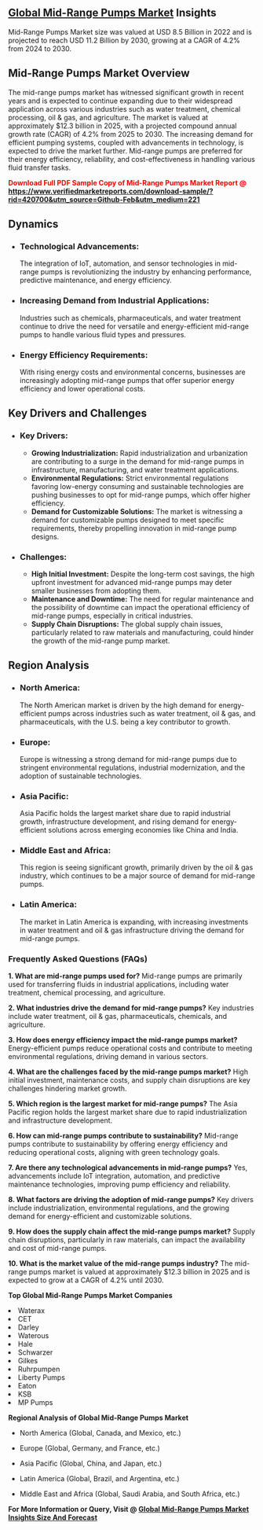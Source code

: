 <h2><a href="https://www.verifiedmarketreports.com/download-sample/?rid=420700&amp;utm_source=Github&amp;utm_medium=221" target="_blank">Global Mid-Range Pumps Market</a> Insights</h2><p>Mid-Range Pumps Market size was valued at USD 8.5 Billion in 2022 and is projected to reach USD 11.2 Billion by 2030, growing at a CAGR of 4.2% from 2024 to 2030.</p><p> <h2>Mid-Range Pumps Market Overview</h2> <p>The mid-range pumps market has witnessed significant growth in recent years and is expected to continue expanding due to their widespread application across various industries such as water treatment, chemical processing, oil & gas, and agriculture. The market is valued at approximately $12.3 billion in 2025, with a projected compound annual growth rate (CAGR) of 4.2% from 2025 to 2030. The increasing demand for efficient pumping systems, coupled with advancements in technology, is expected to drive the market further. Mid-range pumps are preferred for their energy efficiency, reliability, and cost-effectiveness in handling various fluid transfer tasks.</p> <p><strong><p><span class=""><span style="color: #ff0000;"><strong>Download Full PDF Sample Copy of Mid-Range Pumps Market Report</strong> @ </span><a href="https://www.verifiedmarketreports.com/download-sample/?rid=420700&amp;utm_source=Github-Feb&amp;utm_medium=221" target="_blank">https://www.verifiedmarketreports.com/download-sample/?rid=420700&amp;utm_source=Github-Feb&amp;utm_medium=221</a></span></p></strong></p> <h2>Dynamics</h2> <ul> <li><h3>Technological Advancements:</h3> The integration of IoT, automation, and sensor technologies in mid-range pumps is revolutionizing the industry by enhancing performance, predictive maintenance, and energy efficiency.</li> <li><h3>Increasing Demand from Industrial Applications:</h3> Industries such as chemicals, pharmaceuticals, and water treatment continue to drive the need for versatile and energy-efficient mid-range pumps to handle various fluid types and pressures.</li> <li><h3>Energy Efficiency Requirements:</h3> With rising energy costs and environmental concerns, businesses are increasingly adopting mid-range pumps that offer superior energy efficiency and lower operational costs.</li> </ul> <h2>Key Drivers and Challenges</h2> <ul> <li><h3>Key Drivers:</h3> <ul> <li><strong>Growing Industrialization:</strong> Rapid industrialization and urbanization are contributing to a surge in the demand for mid-range pumps in infrastructure, manufacturing, and water treatment applications.</li> <li><strong>Environmental Regulations:</strong> Strict environmental regulations favoring low-energy consuming and sustainable technologies are pushing businesses to opt for mid-range pumps, which offer higher efficiency.</li> <li><strong>Demand for Customizable Solutions:</strong> The market is witnessing a demand for customizable pumps designed to meet specific requirements, thereby propelling innovation in mid-range pump designs.</li> </ul> </li> <li><h3>Challenges:</h3> <ul> <li><strong>High Initial Investment:</strong> Despite the long-term cost savings, the high upfront investment for advanced mid-range pumps may deter smaller businesses from adopting them.</li> <li><strong>Maintenance and Downtime:</strong> The need for regular maintenance and the possibility of downtime can impact the operational efficiency of mid-range pumps, especially in critical industries.</li> <li><strong>Supply Chain Disruptions:</strong> The global supply chain issues, particularly related to raw materials and manufacturing, could hinder the growth of the mid-range pump market.</li> </ul> </li> </ul> <h2>Region Analysis</h2> <ul> <li><h3>North America:</h3> The North American market is driven by the high demand for energy-efficient pumps across industries such as water treatment, oil & gas, and pharmaceuticals, with the U.S. being a key contributor to growth.</li> <li><h3>Europe:</h3> Europe is witnessing a strong demand for mid-range pumps due to stringent environmental regulations, industrial modernization, and the adoption of sustainable technologies.</li> <li><h3>Asia Pacific:</h3> Asia Pacific holds the largest market share due to rapid industrial growth, infrastructure development, and rising demand for energy-efficient solutions across emerging economies like China and India.</li> <li><h3>Middle East and Africa:</h3> This region is seeing significant growth, primarily driven by the oil & gas industry, which continues to be a major source of demand for mid-range pumps.</li> <li><h3>Latin America:</h3> The market in Latin America is expanding, with increasing investments in water treatment and oil & gas infrastructure driving the demand for mid-range pumps.</li> </ul> <h3>Frequently Asked Questions (FAQs)</h3> <p><strong>1. What are mid-range pumps used for?</strong> Mid-range pumps are primarily used for transferring fluids in industrial applications, including water treatment, chemical processing, and agriculture.</p> <p><strong>2. What industries drive the demand for mid-range pumps?</strong> Key industries include water treatment, oil & gas, pharmaceuticals, chemicals, and agriculture.</p> <p><strong>3. How does energy efficiency impact the mid-range pumps market?</strong> Energy-efficient pumps reduce operational costs and contribute to meeting environmental regulations, driving demand in various sectors.</p> <p><strong>4. What are the challenges faced by the mid-range pumps market?</strong> High initial investment, maintenance costs, and supply chain disruptions are key challenges hindering market growth.</p> <p><strong>5. Which region is the largest market for mid-range pumps?</strong> The Asia Pacific region holds the largest market share due to rapid industrialization and infrastructure development.</p> <p><strong>6. How can mid-range pumps contribute to sustainability?</strong> Mid-range pumps contribute to sustainability by offering energy efficiency and reducing operational costs, aligning with green technology goals.</p> <p><strong>7. Are there any technological advancements in mid-range pumps?</strong> Yes, advancements include IoT integration, automation, and predictive maintenance technologies, improving pump efficiency and reliability.</p> <p><strong>8. What factors are driving the adoption of mid-range pumps?</strong> Key drivers include industrialization, environmental regulations, and the growing demand for energy-efficient and customizable solutions.</p> <p><strong>9. How does the supply chain affect the mid-range pumps market?</strong> Supply chain disruptions, particularly in raw materials, can impact the availability and cost of mid-range pumps.</p> <p><strong>10. What is the market value of the mid-range pumps industry?</strong> The mid-range pumps market is valued at approximately $12.3 billion in 2025 and is expected to grow at a CAGR of 4.2% until 2030.</p> </p><p><strong>Top Global Mid-Range Pumps Market Companies</strong></p><div data-test-id=""><p><li>Waterax</li><li> CET</li><li> Darley</li><li> Waterous</li><li> Hale</li><li> Schwarzer</li><li> Gilkes</li><li> Ruhrpumpen</li><li> Liberty Pumps</li><li> Eaton</li><li> KSB</li><li> MP Pumps</li></p><div><strong>Regional Analysis of&nbsp;Global Mid-Range Pumps Market</strong></div><ul><li dir="ltr"><p dir="ltr">North America&nbsp;(Global, Canada, and Mexico, etc.)</p></li><li dir="ltr"><p dir="ltr">Europe (Global, Germany, and France, etc.)</p></li><li dir="ltr"><p dir="ltr">Asia Pacific&nbsp;(Global, China, and Japan, etc.)</p></li><li dir="ltr"><p dir="ltr">Latin America&nbsp;(Global, Brazil, and Argentina, etc.)</p></li><li dir="ltr">Middle East and Africa&nbsp;(Global, Saudi Arabia, and South Africa, etc.)</li></ul><p><strong>For More Information or Query, Visit @&nbsp;</strong><strong><a href="https://www.verifiedmarketreports.com/product/mid-range-pumps-market/?utm_source=Github&amp;utm_medium=221" target="_blank">Global Mid-Range Pumps Market Insights Size And Forecast</a></strong></p></div>
